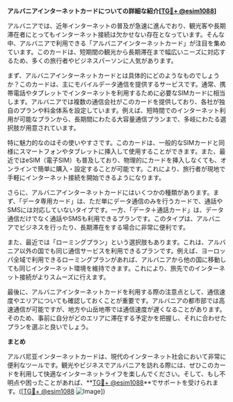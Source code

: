**アルバニアインターネットカードについての詳細な紹介[[TG💪+ @esim1088](https://t.me/s/esim1088)]**

アルバニアでは、近年インターネットの普及が急速に進んでおり、観光客や長期滞在者にとってもインターネット接続は欠かせない存在となっています。そんな中、アルバニアで利用できる「アルバニアインターネットカード」が注目を集めています。このカードは、短期間の観光から長期滞在まで幅広いニーズに対応するため、多くの旅行者やビジネスパーソンに人気があります。

まず、アルバニアインターネットカードとは具体的にどのようなものでしょうか？このカードは、主にモバイルデータ通信を提供するサービスです。通常、携帯電話やタブレットでインターネットを利用するために必要なSIMカードに相当します。アルバニアでは複数の通信会社がこのカードを提供しており、各社が独自のプランや料金体系を設定しています。例えば、短時間でのインターネット利用が可能なプランから、長期間にわたる大容量通信プランまで、多岐にわたる選択肢が用意されています。

特に魅力的なのはその使いやすさです。このカードは、一般的なSIMカードと同様にスマートフォンやタブレットに挿入して使用することができます。また、最近ではeSIM（電子SIM）も普及しており、物理的にカードを挿入しなくても、オンラインで簡単に購入・設定することが可能です。これにより、旅行者が現地で手軽にインターネット接続を開始できるようになります。

さらに、アルバニアインターネットカードにはいくつかの種類があります。まず、「データ専用カード」は、ただ単にデータ通信のみを行うカードで、通話やSMSには対応していないタイプです。一方、「データ＋通話カード」は、データ通信だけでなく通話やSMSも利用できるプランです。このタイプは、アルバニアでビジネスを行ったり、長期滞在をする場合に非常に便利です。

また、最近では「ローミングプラン」という選択肢もあります。これは、アルバニア以外の国でも同じ通信サービスを利用できるプランです。例えば、ヨーロッパ全域で利用できるローミングプランがあれば、アルバニアから他の国に移動しても同じインターネット環境を維持できます。これにより、旅先でのインターネット接続がよりスムーズに行えます。

最後に、アルバニアインターネットカードを利用する際の注意点として、通信速度やエリアについても確認しておくことが重要です。アルバニアの都市部では高速通信が可能ですが、地方や山岳地帯では通信速度が遅くなることがあります。そのため、事前に自分がどのエリアに滞在する予定かを把握し、それに合わせたプランを選ぶと良いでしょう。

**まとめ**

アルバ尼亚インターネットカードは、現代のインターネット社会において非常に便利なツールです。観光やビジネスでアルバニアを訪れる際には、ぜひこのカードを利用して快適なインターネットライフを楽しんでください。そして、もし不明点や困ったことがあれば、**[TG💪+ @esim1088](https://t.me/s/esim1088)**でサポートを受けられます。([[TG💪+ @esim1088](https://t.me/s/esim1088) ![Image](https://i.postimg.cc/Y0z9fWf4/image.png)])